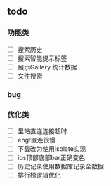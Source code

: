 ## todo
### 功能类
- [ ] 搜索历史
- [ ] 搜索智能提示标签
- [ ] 展示Gallery 统计数据
- [ ] 文件搜索

### bug

### 优化类
- [ ] 里站直连连接超时
- [ ] ehgt直连很慢
- [ ] 下载改为使用isolate实现
- [ ] ios顶部底部bar正确变色
- [ ] 历史记录使用数据库记录全数据
- [ ] 排行榜逻辑优化
